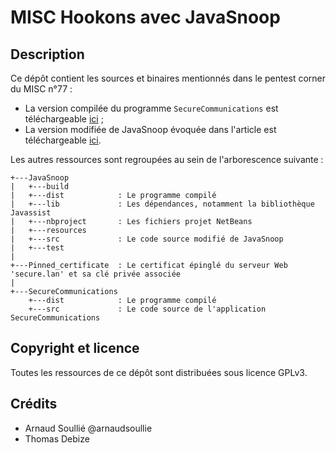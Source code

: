 MISC Hookons avec JavaSnoop
===========================

Description
-----------
Ce dépôt contient les sources et binaires mentionnés dans le pentest corner du MISC n°77 :
* La version compilée du programme `SecureCommunications` est téléchargeable [ici](https://github.com/maaaaz/misc_hookons_avec_javasnoop/raw/master/SecureCommunications/dist/SecureCommunications.jar) ;
* La version modifiée de JavaSnoop évoquée dans l'article est téléchargeable [ici](https://github.com/maaaaz/misc_hookons_avec_javasnoop/raw/master/JavaSnoop/dist/JavaSnoop_v1.11.zip).

Les autres ressources sont regroupées au sein de l'arborescence suivante :
```
+---JavaSnoop
|   +---build
|   +---dist			: Le programme compilé
|   +---lib				: Les dépendances, notamment la bibliothèque Javassist
|   +---nbproject		: Les fichiers projet NetBeans
|   +---resources
|   +---src				: Le code source modifié de JavaSnoop
|   +---test
|
+---Pinned_certificate	: Le certificat épinglé du serveur Web 'secure.lan' et sa clé privée associée
|       
+---SecureCommunications
    +---dist			: Le programme compilé
    +---src				: Le code source de l'application SecureCommunications
```


Copyright et licence
---------------------
Toutes les ressources de ce dépôt sont distribuées sous licence GPLv3.


Crédits
-------
* Arnaud Soullié @arnaudsoullie
* Thomas Debize
